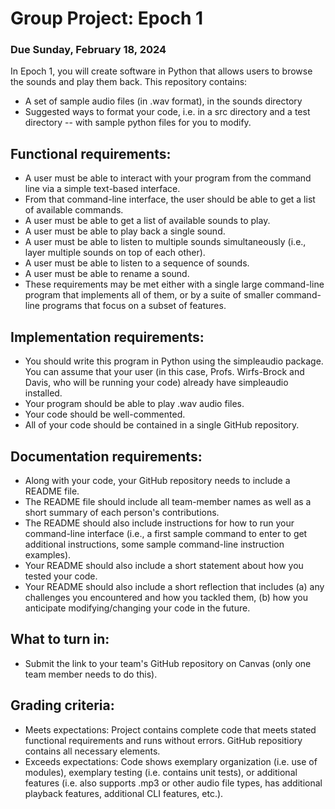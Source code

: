 # Group Project: Epoch 1
### Due Sunday, February 18, 2024

In Epoch 1, you will create software in Python that allows users to browse the sounds and play them back. This repository contains:
* A set of sample audio files (in .wav format), in the sounds directory
* Suggested ways to format your code, i.e. in a src directory and a test directory -- with sample python files for you to modify.

## Functional requirements:
* A user must be able to interact with your program from the command line via a simple text-based interface.
* From that command-line interface, the user should be able to get a list of available commands.
* A user must be able to get a list of available sounds to play.
* A user must be able to play back a single sound.
* A user must be able to listen to multiple sounds simultaneously (i.e., layer multiple sounds on top of each other).
* A user must be able to listen to a sequence of sounds.
* A user must be able to rename a sound.
* These requirements may be met either with a single large command-line program that implements all of them, or by a suite of smaller command-line programs that focus on a subset of features.

## Implementation requirements:
* You should write this program in Python using the simpleaudio package. You can assume that your user (in this case, Profs. Wirfs-Brock and Davis, who will be running your code) already have simpleaudio installed.
* Your program should be able to play .wav audio files.
* Your code should be well-commented.
* All of your code should be contained in a single GitHub repository.

## Documentation requirements:
* Along with your code, your GitHub repository needs to include a README file.
* The README file should include all team-member names as well as a short summary of each person's contributions.
* The README should also include instructions for how to run your command-line interface (i.e., a first sample command to enter to get additional instructions, some sample command-line instruction examples).
* Your README should also include a short statement about how you tested your code.
* Your README should also include a short reflection that includes (a) any challenges you encountered and how you tackled them, (b) how you anticipate modifying/changing your code in the future.

## What to turn in:
* Submit the link to your team's GitHub repository on Canvas (only one team member needs to do this).

## Grading criteria:
* Meets expectations: Project contains complete code that meets stated functional requirements and runs  without errors. GitHub repositiory contains all necessary elements.
* Exceeds expectations: Code shows exemplary organization (i.e. use of modules), exemplary testing (i.e. contains unit tests), or additional features (i.e. also supports .mp3 or other audio file types, has additional playback features, additional CLI features, etc.).


